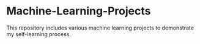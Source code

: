 # Machine-Learning-Projects
This repository includes various machine learning projects to demonstrate my self-learning process. 

